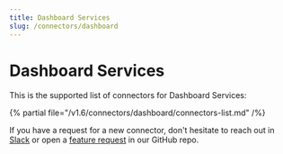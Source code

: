 ```yaml
---
title: Dashboard Services
slug: /connectors/dashboard
---
```


# Dashboard Services

This is the supported list of connectors for Dashboard Services:

{% partial file="/v1.6/connectors/dashboard/connectors-list.md" /%}

If you have a request for a new connector, don't hesitate to reach out in [Slack](https://slack.open-metadata.org/) or
open a [feature request](https://github.com/open-metadata/OpenMetadata/issues/new/choose) in our GitHub repo.
